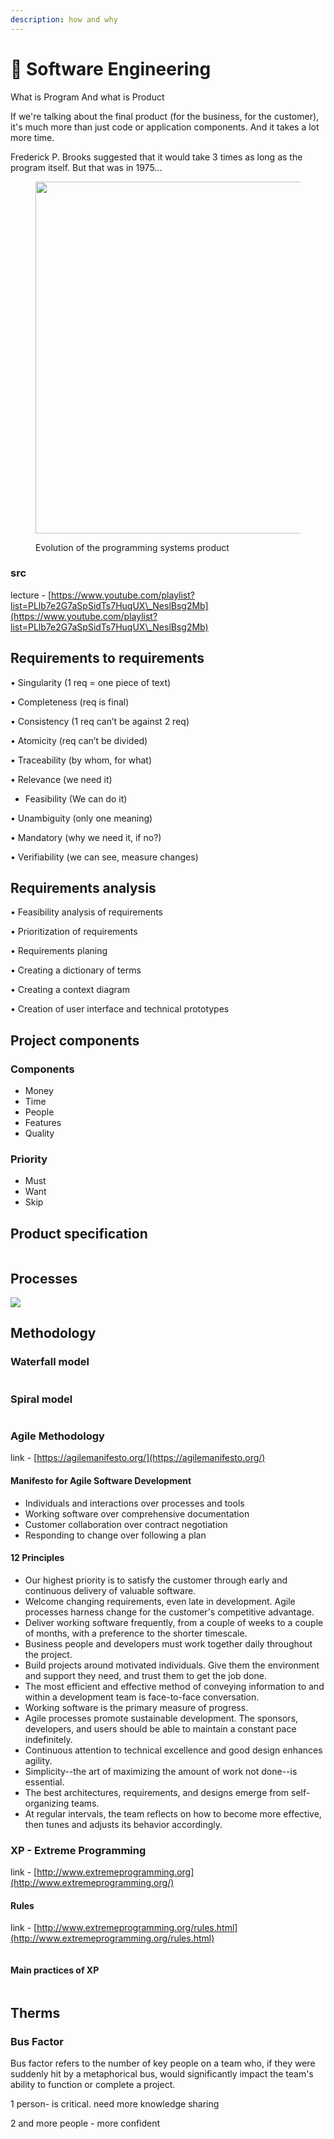 ```yaml
---
description: how and why
---
```


# 👯 Software Engineering

What is Program And what is Product

If we're talking about the final product (for the business, for the customer), it's much more than just code or application components. And it takes a lot more time.

Frederick P. Brooks suggested that it would take 3 times as long as the program itself. But that was in 1975...

<figure><img src="../../../.gitbook/assets/Screenshot 2023-06-03 at 20.51.24.png" alt="" width="563"><figcaption><p>Evolution of the programming systems product</p></figcaption></figure>

### src

lecture - [https://www.youtube.com/playlist?list=PLlb7e2G7aSpSidTs7HuqUX\_NeslBsg2Mb](https://www.youtube.com/playlist?list=PLlb7e2G7aSpSidTs7HuqUX\_NeslBsg2Mb)

## Requirements to requirements

• Singularity (1 req = one piece of text)

• Completeness (req is final)

• Consistency (1 req can’t be against 2 req)

• Atomicity (req can’t be divided)

• Traceability (by whom, for what)

• Relevance (we need it)

* Feasibility (We can do it)

• Unambiguity (only one meaning)

• Mandatory (why we need it, if no?)

• Verifiability (we can see, measure changes)

## Requirements analysis

• Feasibility analysis of requirements&#x20;

• Prioritization of requirements&#x20;

• Requirements planing&#x20;

• Creating a dictionary of terms&#x20;

• Creating a context diagram&#x20;

• Creation of user interface and technical prototypes

## Project components

### Components

* Money
* Time
* People
* Features
* Quality

### Priority

* Must
* Want
* Skip

## Product specification&#x20;

<img src="../../../.gitbook/assets/image (2) (4).png" alt="" data-size="original">

## Processes

![](<../../../.gitbook/assets/image (3) (2).png>)

## Methodology&#x20;

### Waterfall model

<figure><img src="../../../.gitbook/assets/изображение (9).png" alt=""><figcaption></figcaption></figure>

### Spiral model

<figure><img src="../../../.gitbook/assets/изображение (10).png" alt=""><figcaption></figcaption></figure>

### Agile Methodology

link - [https://agilemanifesto.org/](https://agilemanifesto.org/)

#### Manifesto for Agile Software Development

* Individuals and interactions over processes and tools
* Working software over comprehensive documentation
* Customer collaboration over contract negotiation
* Responding to change over following a plan

#### 12 Principles

* Our highest priority is to satisfy the customer through early and continuous delivery of valuable software.
* Welcome changing requirements, even late in development. Agile processes harness change for the customer's competitive advantage.
* Deliver working software frequently, from a couple of weeks to a couple of months, with a preference to the shorter timescale.
* Business people and developers must work together daily throughout the project.
* Build projects around motivated individuals. Give them the environment and support they need, and trust them to get the job done.
* The most efficient and effective method of conveying information to and within a development team is face-to-face conversation.
* Working software is the primary measure of progress.
* Agile processes promote sustainable development. The sponsors, developers, and users should be able to maintain a constant pace indefinitely.
* Continuous attention to technical excellence and good design enhances agility.
* Simplicity--the art of maximizing the amount of work not done--is essential.
* The best architectures, requirements, and designs emerge from self-organizing teams.
* At regular intervals, the team reflects on how to become more effective, then tunes and adjusts its behavior accordingly.

### XP - Extreme Programming

link - [http://www.extremeprogramming.org](http://www.extremeprogramming.org/)

#### Rules

link - [http://www.extremeprogramming.org/rules.html](http://www.extremeprogramming.org/rules.html)

<figure><img src="../../../.gitbook/assets/image.png" alt=""><figcaption></figcaption></figure>

#### Main practices of XP

<figure><img src="../../../.gitbook/assets/image (2).png" alt=""><figcaption></figcaption></figure>

## Therms

### **Bus Factor**

Bus factor refers to the number of key people on a team who, if they were suddenly hit by a metaphorical bus, would significantly impact the team's ability to function or complete a project.

1 person-  is critical. need more knowledge sharing

2 and more people - more confident

